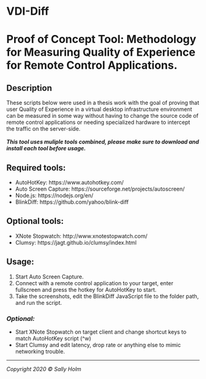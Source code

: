 # VDI-Diff
<h1>Proof of Concept Tool: Methodology for Measuring Quality of Experience for Remote Control Applications.</h1>
<h2>Description</h2>
These scripts below were used in a thesis work with the goal of proving that user Quality of Experience in a virtual desktop infrastructure environment can be measured in some way without having to change the source code of remote control applications or needing specialized hardware to intercept the traffic on the server-side. 
<br><br>
<b><i>This tool uses muliple tools combined, please make sure to download and install each tool before usage. </i></b><br>
<h2>Required tools:</h2>
<ul>
  <li>AutoHotKey: https://www.autohotkey.com/</li>
  <li>Auto Screen Capture: https://sourceforge.net/projects/autoscreen/</li>
  <li>Node.js: https://nodejs.org/en/</li>
  <li>BlinkDiff: https://github.com/yahoo/blink-diff</li>
</ul>
<h2>Optional tools:</h2>
<ul>
  <li>XNote Stopwatch: http://www.xnotestopwatch.com/</li>
  <li>Clumsy: https://jagt.github.io/clumsy/index.html</li>
</ul>
<h2>Usage:</h2>
<ol>
  <li>Start Auto Screen Capture.</li>
  <li>Connect with a remote control application to your target, enter fullscreen and press the hotkey for AutoHotKey to start.</li>
  <li>Take the screenshots, edit the BlinkDiff JavaScript file to the folder path, and run the script.</li>
</ol>
<i><h3>Optional:</h3></i>
<ul>
  <li>Start XNote Stopwatch on target client and change shortcut keys to match AutoHotKey script (^w)</li>
  <li>Start Clumsy and edit latency, drop rate or anything else to mimic networking trouble. </li>
 </ul>
 <hr>
 <i>Copyright 2020 © Sally Holm</i>

